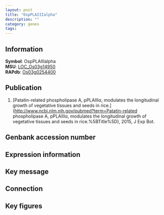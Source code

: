 ```yaml
---
layout: post
title: "OspPLAIIIalpha"
description: ""
category: genes
tags: 
---
```


## Information
__Symbol__: OspPLAIIIalpha  
__MSU__: [LOC_Os03g14950](http://rice.plantbiology.msu.edu/cgi-bin/ORF_infopage.cgi?orf=LOC_Os03g14950)  
__RAPdb__: [Os03g0254400](http://rapdb.dna.affrc.go.jp/viewer/gbrowse_details/irgsp1?name=Os03g0254400)  

## Publication
1. [Patatin-related phospholipase A, pPLAIIIα, modulates the longitudinal growth of vegetative tissues and seeds in rice.](http://www.ncbi.nlm.nih.gov/pubmed?term=Patatin-related phospholipase A, pPLAIIIα, modulates the longitudinal growth of vegetative tissues and seeds in rice.%5BTitle%5D), 2015, J Exp Bot.

## Genbank accession number

## Expression information

## Key message

## Connection

## Key figures


